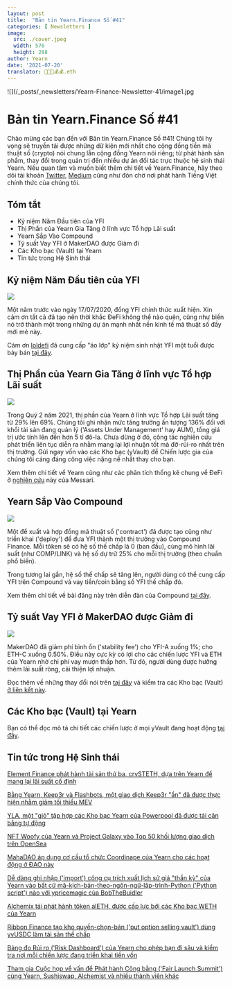 ```yaml
---
layout: post
title:  "Bản tin Yearn.Finance Số #41"
categories: [ Newsletters ]
image:
  src: ./cover.jpeg
  width: 576
  height: 288
author: Yearn
date: '2021-07-20'
translator: 🤖💵💵💰💰.eth
---
```


![](/_posts/_newsletters/Yearn-Finance-Newsletter-41/image1.jpg

# Bản tin Yearn.Finance Số #41

Chào mừng các bạn đến với Bản tin Yearn.Finance Số #41! Chúng tôi hy vọng sẽ truyền tải được những dữ kiện mới nhất cho cộng đồng tiền mã thuật số (crypto) nói chung lẫn cộng đồng Yearn nói riêng; từ phát hành sản phẩm, thay đổi trong quản trị đến nhiều dự án đối tác trực thuộc hệ sinh thái Yearn. Nếu quan tâm và muốn biết thêm chi tiết về Yearn.Finance, hãy theo dõi tài khoản [Twitter](https://twitter.com/iearnfinance), [Medium](https://medium.com/iearn) cũng như đón chờ nơi phát hành Tiếng Việt chính thức của chúng tôi.

## Tóm tắt

- Kỷ niệm Năm Đầu tiên của YFI
- Thị Phần của Yearn Gia Tăng ở lĩnh vực Tổ hợp Lãi suất
- Yearn Sắp Vào Compound
- Tỷ suất Vay YFI ở MakerDAO được Giảm đi
- Các Kho bạc (Vault) tại Yearn
- Tin tức trong Hệ Sinh thái

## Kỷ niệm Năm Đầu tiên của YFI

![](/_posts/_newsletters/Yearn-Finance-Newsletter-41/image5.jpg?w=500&h=500)

Một năm trước vào ngày 17/07/2020, đồng YFI chính thức xuất hiện. Xin cảm ơn tất cả đã tạo nên thời khắc ĐeFi không thể nào quên, cũng như biến nó trở thành một trong những dự án mạnh nhất nền kinh tế mã thuật số đầy mới mẻ này.

Cảm ơn [loldefi](https://twitter.com/loldefi) đã cung cấp "áo lớp" kỷ niệm sinh nhật YFI một tuổi được bày bán [tại đây](https://ymerch.finance/).

## Thị Phần của Yearn Gia Tăng ở lĩnh vực Tổ hợp Lãi suất

![](/_posts/_newsletters/Yearn-Finance-Newsletter-41/image4.jpg?w=1280&h=720)

Trong Quý 2 năm 2021, thị phần của Yearn ở lĩnh vực Tổ hợp Lãi suất tăng từ 29% lên 69%. Chúng tôi ghi nhận mức tăng trưởng ấn tượng 136% đối với khối tài sản đang quản lý ('Assets Under Management' hay AUM), tổng giá trị ước tính lên đến hơn 5 tỉ đô-la. Chưa dừng ở đó, công tác nghiên cứu phát triển liên tục diễn ra nhằm mang lại lợi nhuận tốt mà đỡ-rủi-ro nhất trên thị trường. Gửi ngay vốn vào các Kho bạc (yVault) để Chiến lược gia của chúng tôi cáng đáng công việc nặng nề nhất thay cho bạn.

Xem thêm chi tiết về Yearn cũng như các phân tích thống kê chung về ĐeFi ở [nghiên cứu](https://messari.io/article/q2-21-defi-review?utm_source=ryanwatkins_&utm_medium=tweet&utm_campaign=q2-21-defi-review) này của Messari.

## Yearn Sắp Vào Compound

![](/_posts/_newsletters/Yearn-Finance-Newsletter-41/image3.jpg?w=968&h=714)

Một đề xuất và hợp đồng mã thuật số ('contract') đã được tạo cũng như triển khai ('deploy') để đưa YFI thành một thị trường vào Compound Finance. Mỗi tôken sẽ có hệ số thế chấp là 0 (ban đầu), cùng mô hình lãi suất (như COMP/LINK) và hệ số dự trữ 25% cho mỗi thị trường (theo chuẩn phổ biến).

Trong tương lai gần, hệ số thế chấp sẽ tăng lên, người dùng có thể cung cấp YFI trên Compound và vay tiền/coin bằng số YFI thế chấp đó.

Xem thêm chi tiết về bài đăng này trên diễn đàn của Compound [tại đây](https://www.comp.xyz/t/add-markets-mkr-aave-sushi-yfi/1977).

## Tỷ suất Vay YFI ở MakerDAO được Giảm đi

![](/_posts/_newsletters/Yearn-Finance-Newsletter-41/image2.jpg?w=366&h=420)

MakerDAO đã giảm phí bình ổn ('stability fee') cho YFI-A xuống 1%; cho ETH-C xuống 0.50%. Điều này cực kỳ có lợi cho các chiến lược YFI và ETH của Yearn nhờ chi phí vay mượn thấp hơn. Từ đó, người dùng được hưởng thêm lãi suất ròng, cải thiện lợi nhuận.

Đọc thêm về những thay đổi nói trên [tại đây](https://forum.makerdao.com/t/maker-relay-ep-53/9305) và kiểm tra các Kho bạc (Vault) [ở liên kết này](https://yearn.finance/vaults).

## Các Kho bạc (Vault) tại Yearn

Bạn có thể đọc mô tả chi tiết các chiến lược ở mọi yVault đang hoạt động [tại đây](https://medium.com/yearn-state-of-the-vaults/the-vaults-at-yearn-9237905ffed3).

## Tin tức trong Hệ Sinh thái

[Element Finance phát hành tài sản thứ ba, crvSTETH, dựa trên Yearn để mang lại lãi suất cố định](https://twitter.com/element_fi/status/1414990472569831427)

[Bằng Yearn, Keep3r và Flashbots, một giao dịch Keep3r "ẩn" đã được thực hiện nhằm giảm tối thiểu MEV](https://twitter.com/lbertenasco/status/1415016369771491330)

[YLA, một "giỏ" tập hợp các Kho bạc Yearn của Powerpool đã được tái cân bằng tự động](https://twitter.com/powerpoolcvp/status/1414682829359812615)

[NFT Woofy của Yearn và Project Galaxy vào Top 50 khối lượng giao dịch trên OpenSea](https://twitter.com/ProjectGalaxyHQ/status/1414868634862710789)

[MahaDAO áp dụng cơ cấu tổ chức Coordinape của Yearn cho các hoạt động ở ĐAO này](https://twitter.com/TheMahaDAO/status/1414620121528680451)

[Dễ dàng ghi nhập ('import') công cụ trích xuất lịch sử giá "thần kỳ" của Yearn vào bất cứ mã-kịch-bản-theo-ngôn-ngữ-lập-trình-Python ('Python script') nào với ypricemagic của BobTheBuidler](https://github.com/BobTheBuidler/ypricemagic)

[Alchemix tái phát hành tôken alETH, được cấp lực bởi các Kho bạc WETH của Yearn](https://twitter.com/AlchemixFi/status/1414647769470443521)

[Ribbon Finance tạo kho quyền-chọn-bán ('put option selling vault') dùng yvUSDC làm tài sản thế chấp](https://twitter.com/ribbonfinance/status/1415298793419968513)

[Bảng đo Rủi ro ('Risk Dashboard') của Yearn cho phép bạn đi sâu và kiểm tra nơi mỗi chiến lược đang triển khai tiền vốn](https://yearn-finance.vercel.app/system/vault/0x19D3364A399d251E894aC732651be8B0E4e85001)

[Tham gia Cuộc họp về vấn đề Phát hành Công bằng ('Fair Launch Summit') cùng Yearn, Sushiswap, Alchemist và nhiều thành viên khác](https://twitter.com/_alchemistcoin/status/1415646390978453508)
